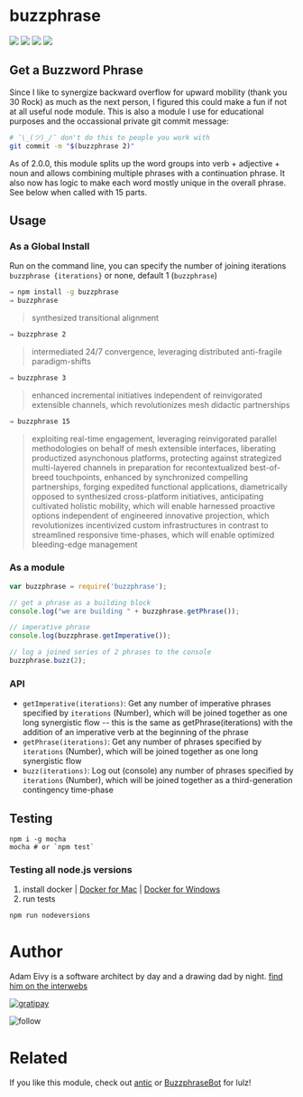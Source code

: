 # buzzphrase
[![](https://travis-ci.org/atomantic/buzzphrase.svg?branch=master)](https://travis-ci.org/atomantic/buzzphrase)
[![](https://img.shields.io/npm/dm/buzzphrase.svg?style=flat)](https://www.npmjs.org/package/buzzphrase)
[![](https://img.shields.io/npm/v/buzzphrase.svg?style=flat)](https://www.npmjs.org/package/buzzphrase)
[![](https://img.shields.io/david/atomantic/buzzphrase.svg?style=flat)](https://www.npmjs.org/package/buzzphrase)

## Get a Buzzword Phrase

Since I like to synergize backward overflow for upward mobility (thank you 30 Rock) as much as the next person, I figured this could make a fun if not at all useful node module. This is also a module I use for educational purposes and the occassional private git commit message:

```bash
# ¯\_(ツ)_/¯ don't do this to people you work with
git commit -m "$(buzzphrase 2)"
```

As of 2.0.0, this module splits up the word groups into verb + adjective + noun and allows combining multiple phrases with a continuation phrase. It also now has logic to make each word mostly unique in the overall phrase. See below when called with 15 parts.

## Usage

### As a Global Install

Run on the command line, you can specify the number of joining iterations `buzzphrase {iterations}` or none, default 1 (`buzzphrase`)
```bash
⇒ npm install -g buzzphrase
⇒ buzzphrase
```
> synthesized transitional alignment

```bash
⇒ buzzphrase 2
```
> intermediated 24/7 convergence, leveraging distributed anti-fragile paradigm-shifts

```bash
⇒ buzzphrase 3
```
> enhanced incremental initiatives independent of reinvigorated extensible channels, which revolutionizes mesh didactic partnerships

```bash
⇒ buzzphrase 15
```
> exploiting real-time engagement, leveraging reinvigorated parallel methodologies on behalf of mesh extensible interfaces, liberating productized asynchonous platforms, protecting against strategized multi-layered channels in preparation for recontextualized best-of-breed touchpoints, enhanced by synchronized compelling partnerships, forging expedited functional applications, diametrically opposed to synthesized cross-platform initiatives, anticipating cultivated holistic mobility, which will enable harnessed proactive options independent of engineered innovative projection, which revolutionizes incentivized custom infrastructures in contrast to streamlined responsive time-phases, which will enable optimized bleeding-edge management

### As a module
```javascript
var buzzphrase = require('buzzphrase');

// get a phrase as a building block
console.log("we are building " + buzzphrase.getPhrase());

// imperative phrase
console.log(buzzphrase.getImperative());

// log a joined series of 2 phrases to the console
buzzphrase.buzz(2);
```

### API

- `getImperative(iterations)`: Get any number of imperative phrases specified by `iterations` (Number), which will be joined together as one long synergistic flow -- this is the same as getPhrase(iterations) with the addition of an imperative verb at the beginning of the phrase
- `getPhrase(iterations)`: Get any number of phrases specified by `iterations` (Number), which will be joined together as one long synergistic flow
- `buzz(iterations)`: Log out (console) any number of phrases specified by `iterations` (Number), which will be joined together as a third-generation contingency time-phase

## Testing
```
npm i -g mocha
mocha # or `npm test`
```

### Testing all node.js versions
1. install docker | [Docker for Mac](https://www.docker.com/docker-mac) | [Docker for Windows](https://www.docker.com/docker-windows)
2. run tests
```
npm run nodeversions
```

# Author

Adam Eivy is a software architect by day and a drawing dad by night. [find him on the interwebs](http://adameivy.com)

[![gratipay](https://img.shields.io/gratipay/antic.svg?style=flat)](https://gratipay.com/antic)

![follow](https://img.shields.io/twitter/follow/antic.svg?style=social&label=Follow)

# Related

If you like this module, check out [antic](https://www.npmjs.com/package/antic) or [BuzzphraseBot](https://twitter.com/BuzzphraseBot) for lulz!
